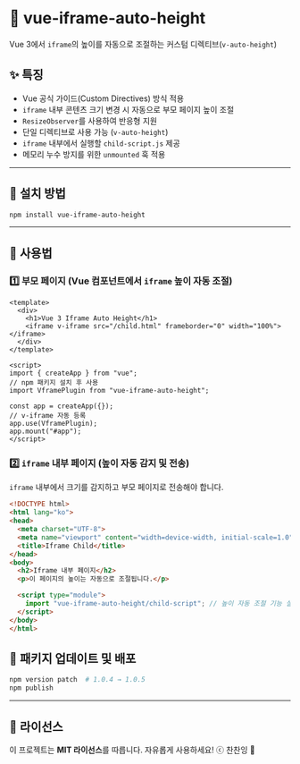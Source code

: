 # 📢 vue-iframe-auto-height

Vue 3에서 `iframe`의 높이를 자동으로 조절하는 커스텀 디렉티브(`v-auto-height`)

## ✨ 특징
- Vue 공식 가이드(Custom Directives) 방식 적용
- `iframe` 내부 콘텐츠 크기 변경 시 자동으로 부모 페이지 높이 조절
- `ResizeObserver`를 사용하여 반응형 지원
- 단일 디렉티브로 사용 가능 (`v-auto-height`)
- `iframe` 내부에서 실행할 `child-script.js` 제공
- 메모리 누수 방지를 위한 `unmounted` 훅 적용

---

## 📌 설치 방법

```bash
npm install vue-iframe-auto-height
```

---

## 🚀 사용법

### **1️⃣ 부모 페이지 (Vue 컴포넌트에서 `iframe` 높이 자동 조절)**

```vue
<template>
  <div>
    <h1>Vue 3 Iframe Auto Height</h1>
    <iframe v-iframe src="/child.html" frameborder="0" width="100%"></iframe>
  </div>
</template>

<script>
import { createApp } from "vue";
// npm 패키지 설치 후 사용
import VframePlugin from "vue-iframe-auto-height";

const app = createApp({});
// v-iframe 자동 등록
app.use(VframePlugin);
app.mount("#app");
</script>
```

### **2️⃣ `iframe` 내부 페이지 (높이 자동 감지 및 전송)**

`iframe` 내부에서 크기를 감지하고 부모 페이지로 전송해야 합니다.

```html
<!DOCTYPE html>
<html lang="ko">
<head>
  <meta charset="UTF-8">
  <meta name="viewport" content="width=device-width, initial-scale=1.0">
  <title>Iframe Child</title>
</head>
<body>
  <h2>Iframe 내부 페이지</h2>
  <p>이 페이지의 높이는 자동으로 조절됩니다.</p>

  <script type="module">
    import "vue-iframe-auto-height/child-script"; // 높이 자동 조절 기능 실행
  </script>
</body>
</html>
```

## 📌 패키지 업데이트 및 배포

```bash
npm version patch  # 1.0.4 → 1.0.5
npm publish
```

---

## 📌 라이선스
이 프로젝트는 **MIT 라이선스**를 따릅니다. 자유롭게 사용하세요! ⓒ 찬찬잉 🚀
